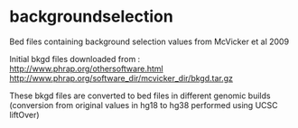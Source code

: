# backgroundselection
Bed files containing background selection values from McVicker et al 2009

Initial bkgd files downloaded from :
http://www.phrap.org/othersoftware.html
http://www.phrap.org/software_dir/mcvicker_dir/bkgd.tar.gz

These bkgd files are converted to bed files in different genomic builds (conversion from original values in hg18 to hg38 performed using UCSC liftOver)
